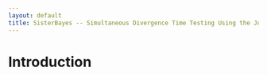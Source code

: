 ```yaml
---
layout: default
title: SisterBayes -- Simultaneous Divergence Time Testing Using the Joint Site Frequency Spectrum
---
```


# Introduction

